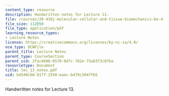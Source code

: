 ```yaml
---
content_type: resource
description: Handwritten notes for Lecture 13.
file: /courses/20-410j-molecular-cellular-and-tissue-biomechanics-be-410j-spring-2003/b4540c66917f2550eaecb479c394ffb5_lec_13_notes.pdf
file_size: 112050
file_type: application/pdf
learning_resource_types:
- Lecture Notes
license: https://creativecommons.org/licenses/by-nc-sa/4.0/
ocw_type: OCWFile
parent_title: Lecture Notes
parent_type: CourseSection
parent_uid: 2fac4686-6570-6d7c-702e-75ab3f3c07ba
resourcetype: Document
title: lec_13_notes.pdf
uid: b4540c66-917f-2550-eaec-b479c394ffb5
---
```

Handwritten notes for Lecture 13.